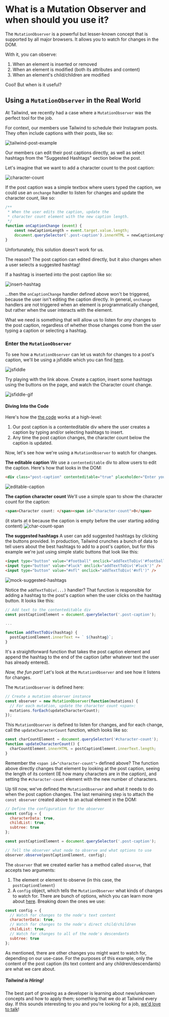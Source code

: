 # What is a Mutation Observer and when should you use it?

The `MutationObserver` is a powerful but lesser-known concept that is supported by all major browsers. It allows you to watch for changes in the DOM.

With it, you can observe:
1. When an element is inserted or removed
2. When an element is modified (both its attributes and content)
3. When an element's child/children are modified

Cool! But when is it useful?

## Using a `MutationObserver` in the Real World

At Tailwind, we recently had a case where a `MutationObserver` was the perfect tool for the job.

For context, our members use Tailwind to schedule their Instagram posts. They often include captions with their posts, like so:

![tailwind-post-example][luck]

Our members can edit their post captions directly, as well as select hashtags from the "Suggested Hashtags" section below the post.

Let's imagine that we want to add a character count to the post caption:

![character-count][fake-char-count]

If the post caption was a simple textbox where users typed the caption, we could use an `onchange` handler to listen for changes and update the character count, like so:
```js
/**
 * When the user edits the caption, update the
 * character count element with the new caption length.
 */
function onCaptionChange (event) {
    const newCaptionLength = event.target.value.length;
    document.querySelector('.post-caption').innerHTML = newCaptionLength;
}
```

Unfortunately, this solution doesn't work for us.

The reason? The post caption can edited directly, but it also changes when a user selects a suggested hashtag!

If a hashtag is inserted into the post caption like so:

![insert-hashtag][insert-hashtag]

...then the `onCaptionChange` handler defined above won't be triggered, because the user isn't editing the caption directly. In general, `onchange` handlers are not triggered when an element is programmatically changed, but rather when the user interacts with the element.

What we need is something that will allow us to listen for *any* changes to the post caption, regardless of whether those changes come from the user typing a caption or selecting a hashtag.

### Enter the `MutationObserver`

To see how a `MutationObserver` can let us watch for changes to a post's caption, we'll be using a jsfiddle which you can find [here](https://jsfiddle.net/Ly03mbs1/5/).

![jsfiddle][jsfiddle]

Try playing with the link above. Create a caption, insert some hashtags using the buttons on the page, and watch the Character count change.

![jsfiddle-gif][jsfiddle-gif]

#### Diving Into the Code

Here's how the [the code](https://jsfiddle.net/Ly03mbs1/5/) works at a high-level:
1. Our post caption is a contenteditable div where the user creates a caption by typing and/or selecting hashtags to insert.
2. Any time the post caption changes, the character count below the caption is updated.

Now, let's see how we're using a `MutationObserver` to watch for changes.

**The editable caption**
We use a `contenteditable` div to allow users to edit the caption. Here's how that looks in the DOM:
```html
<div class="post-caption" contenteditable="true" placeholder="Enter your caption here..."></div>
```
![editable-caption][editable-caption]

**The caption character count**
We'll use a simple span to show the character count for the caption:
```html
<span>Character count: </span><span id="character-count">0</span>
```
(it starts at `0` because the caption is empty before the user starting adding content)
![char-count-span][char-count-span]

**The suggested hashtags**
A user can add suggested hashtags by clicking the buttons provided. In production, Tailwind crunches a bunch of data to tell users about the best hashtags to add to a post's caption, but for this example we're just using simple static buttons that look like this:
```html
<input type="button" value="#football" onclick="addTextToDiv('#football')" />
<input type="button" value="#luck" onclick="addTextToDiv('#luck')" />
<input type="button" value="#nfl" onclick="addTextToDiv('#nfl')" />
```
![mock-suggested-hashtags][mock-suggested-hashtags]

Notice the `addTextToDiv(...)` handler? That function is responsible for adding a hashtag to the post's caption when the user clicks on the hashtag button. It looks like this:

```js
// Add text to the contenteditable div
const postCaptionElement = document.querySelector('.post-caption');

...

function addTextToDiv(hashtag) {
  postCaptionElement.innerText += ` ${hashtag}`;
}
```

It's a straightforward function that takes the post caption element and append the hashtag to the end of the caption (after whatever text the user has already entered).

*Now, the fun part!*
Let's look at the `MutationObserver` and see how it listens for changes.

The `MutationObserver` is defined here:
```js
// Create a mutation observer instance
const observer = new MutationObserver(function(mutations) {
  // For each mutation, update the character count <span>:
  mutations.forEach(updateCharacterCount);
});
```
This `MutationObserver` is defined to listen for changes, and for each change, call the `updateCharacterCount` function, which looks like so:
```js
const charCountElement = document.querySelector('#character-count');
function updateCharacterCount() {
  charCountElement.innerHTML = postCaptionElement.innerText.length;
}
```
Remember the `<span id="character-count">` defined above? The function above directly changes that element by looking at the post caption, seeing the length of its content (IE how many characters are in the caption), and setting the `#character-count` element with the new number of characters.

Up till now, we've defined the `MutationObserver` and what it needs to do when the post caption changes. The last remaining step is to attach the `const observer` created above to an actual element in the DOM:

```js
// Define the configuration for the observer
const config = {
  characterData: true,
  childList: true,
  subtree: true
};

const postCaptionElement = document.querySelector('.post-caption');

// Tell the observer what node to observe and what options to use
observer.observe(postCaptionElement, config);
```

The `observer` that we created earlier has a method called `observe`, that accepts two arguments:
1. The element or element to observe (in this case, the `postCaptionElement`)
2. A `config` object, which tells the `MutationObserver` what kinds of changes to watch for. There are bunch of options, which you can learn more about [here](https://javascript.info/mutation-observer). Breaking down the ones we use:

```js
const config = {
  // Watch for changes to the node's text content
  characterData: true,
  // Watch for changes to the node's direct child/children
  childList: true,
  // Watch for changes to all of the node's descendants
  subtree: true
};
```

As mentioned, there are other changes you might want to watch for, depending on our use-case. For the purposes of this example, only the content of the post caption (its text content and any children/descendants) are what we care about.

##### Tailwind is Hiring!

The best part of growing as a developer is learning about new/unknown concepts and how to apply them; something that we do at Tailwind every day. If this sounds interesting to you and you're looking for a job, [we'd love to talk](https://www.tailwindapp.com/careers)!

[luck]: https://user-images.githubusercontent.com/708562/60361012-17d80080-99ab-11e9-921c-7faec867fc81.png
[fake-char-count]: https://user-images.githubusercontent.com/708562/60361011-17d80080-99ab-11e9-9236-9c729b274faa.png
[insert-hashtag]: https://user-images.githubusercontent.com/708562/60361009-17d80080-99ab-11e9-86d2-370cff93ceb9.gif
[jsfiddle]: https://user-images.githubusercontent.com/708562/60361008-173f6a00-99ab-11e9-848c-5918bf44c6b4.png
[jsfiddle-gif]: https://user-images.githubusercontent.com/708562/60361007-173f6a00-99ab-11e9-9203-238845c08fce.gif
[editable-caption]: https://user-images.githubusercontent.com/708562/60359432-055bc800-99a7-11e9-9b3b-b87c4c3ae131.png
[char-count-span]: https://user-images.githubusercontent.com/708562/60359582-6be0e600-99a7-11e9-8e55-1df15699acc0.png
[mock-suggested-hashtags]: https://user-images.githubusercontent.com/708562/60359683-be220700-99a7-11e9-9f31-36e2296e901a.png
